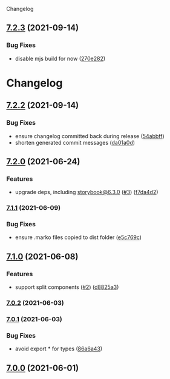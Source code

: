 Changelog

## [7.2.3](https://github.com/storybookjs/marko/compare/v7.2.2...v7.2.3) (2021-09-14)


### Bug Fixes

* disable mjs build for now ([270e282](https://github.com/storybookjs/marko/commit/270e2827370fa8b327d62d6b3f99b9928ca5e55f))

# Changelog

## [7.2.2](https://github.com/storybookjs/marko/compare/v7.2.1...v7.2.2) (2021-09-14)

### Bug Fixes

* ensure changelog committed back during release ([54abbff](https://github.com/storybookjs/marko/commit/54abbffaa886ad44d9da74f22879e1bf8ff4ffac))
* shorten generated commit messages ([da01a0d](https://github.com/storybookjs/marko/commit/da01a0d6262aa14e588f08327b213e20b045800e))

## [7.2.0](https://github.com/storybookjs/marko/compare/v7.1.1...v7.2.0) (2021-06-24)


### Features

* upgrade deps, including storybook@6.3.0 ([#3](https://github.com/storybookjs/marko/issues/3)) ([f7da4d2](https://github.com/storybookjs/marko/commit/f7da4d21dee1deecd1db1f8d989818b445f5658d))

### [7.1.1](https://github.com/storybookjs/marko/compare/v7.1.0...v7.1.1) (2021-06-09)


### Bug Fixes

* ensure .marko files copied to dist folder ([e5c769c](https://github.com/storybookjs/marko/commit/e5c769c833bd5f874fe3b7c7dd34289ac59e3422))

## [7.1.0](https://github.com/storybookjs/marko/compare/v7.0.2...v7.1.0) (2021-06-08)


### Features

* support split components ([#2](https://github.com/storybookjs/marko/issues/2)) ([d8825a3](https://github.com/storybookjs/marko/commit/d8825a3b84a39a0dbcad14ce69d664f708387427))

### [7.0.2](https://github.com/storybookjs/marko/compare/v7.0.1...v7.0.2) (2021-06-03)

### [7.0.1](https://github.com/storybookjs/marko/compare/v6.3.0-alpha.19...v7.0.1) (2021-06-03)


### Bug Fixes

* avoid export * for types ([86a6a43](https://github.com/storybookjs/marko/commit/86a6a431916c7a56ae1feaf3d82393f453e0ae1c))

## [7.0.0](https://github.com/storybookjs/marko/compare/v6.3.0-alpha.19...v7.0.0) (2021-06-01)
